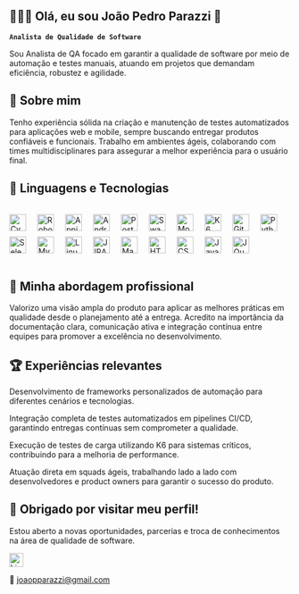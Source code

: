 ## 👩🏻‍💻 Olá, eu sou João Pedro Parazzi 👋

**`Analista de Qualidade de Software`**

Sou Analista de QA focado em garantir a qualidade de software por meio de automação e testes manuais, atuando em projetos que demandam eficiência, robustez e agilidade.

## 🧠 Sobre mim
Tenho experiência sólida na criação e manutenção de testes automatizados para aplicações web e mobile, sempre buscando entregar produtos confiáveis e funcionais. Trabalho em ambientes ágeis, colaborando com times multidisciplinares para assegurar a melhor experiência para o usuário final.


## 🤖 Linguagens e Tecnologias

</br>

<div style="display: flex; flex-wrap: wrap; gap: 10px; align-items: center;">
  <img alt="Cypress.io" title="Cypress.io" width="30px" style="padding-right: 10px;" src="https://cdn.jsdelivr.net/gh/devicons/devicon@latest/icons/cypressio/cypressio-original.svg" />
  <img alt="Robot Framework" title="Robot Framework" width="30px" style="padding-right: 10px;" src="https://www.svgrepo.com/show/374049/robotframework.svg" />
  <img alt="Appium" title="Appium" width="30px" style="padding-right: 10px;" src="https://www.svgrepo.com/show/353413/appium.svg" />
  <img alt="Android Studio" title="Android Studio" width="30px" style="padding-right: 10px;" src="https://cdn.jsdelivr.net/gh/devicons/devicon@latest/icons/androidstudio/androidstudio-plain.svg" />
  <img alt="Postman" title="Postman" width="30px" style="padding-right: 10px;" src="https://cdn.jsdelivr.net/gh/devicons/devicon@latest/icons/postman/postman-original.svg" />
  <img alt="Swagger" title="Swagger" width="30px" style="padding-right: 10px;" src="https://cdn.jsdelivr.net/gh/devicons/devicon@latest/icons/swagger/swagger-original.svg" />
  <img alt="Mocha" title="Mocha" width="30px" style="padding-right: 10px;" src="https://cdn.jsdelivr.net/gh/devicons/devicon@latest/icons/mocha/mocha-original.svg" />
  <img alt="K6" title="K6" width="30px" style="padding-right: 10px;" src="https://cdn.jsdelivr.net/gh/devicons/devicon@latest/icons/k6/k6-original.svg" />
  <img alt="Git" title="Git" width="30px" style="padding-right: 10px;" src="https://cdn.jsdelivr.net/gh/devicons/devicon@latest/icons/git/git-original.svg" />
  <img alt="Python" title="Python" width="30px" style="padding-right: 10px;" src="https://cdn.jsdelivr.net/gh/devicons/devicon@latest/icons/python/python-original.svg" />
  <img alt="Selenium" title="Selenium" width="30px" style="padding-right: 10px;" src="https://cdn.jsdelivr.net/gh/devicons/devicon@latest/icons/selenium/selenium-original.svg" />
  <img alt="MySQL" title="MySQL" width="30px" style="padding-right: 10px;" src="https://cdn.jsdelivr.net/gh/devicons/devicon@latest/icons/mysql/mysql-original.svg" />
  <img alt="Linux" title="Linux" width="30px" style="padding-right: 10px;" src="https://cdn.jsdelivr.net/gh/devicons/devicon@latest/icons/linux/linux-original.svg" />
  <img alt="JIRA" title="JIRA" width="30px" style="padding-right: 10px;" src="https://cdn.jsdelivr.net/gh/devicons/devicon@latest/icons/jira/jira-original-wordmark.svg" />
  <img alt="Maestro.dev" title="Maestro.dev" width="30px" style="padding-right: 10px;" src="https://avatars.githubusercontent.com/u/65870663?v=4" />
  <img alt="HTML" title="HTML" width="30px" style="padding-right: 10px;" src="https://cdn.jsdelivr.net/gh/devicons/devicon@latest/icons/html5/html5-original.svg" />
  <img alt="CSS" title="CSS" width="30px" style="padding-right: 10px;" src="https://cdn.jsdelivr.net/gh/devicons/devicon@latest/icons/css3/css3-original.svg" />
  <img alt="JavaScript" title="JavaScript" width="30px" style="padding-right: 10px;" src="https://cdn.jsdelivr.net/gh/devicons/devicon@latest/icons/javascript/javascript-original.svg" />
  <img alt="JQuery" title="JQuery" width="30px" style="padding-right: 10px;" src="https://cdn.jsdelivr.net/gh/devicons/devicon@latest/icons/jquery/jquery-original.svg" />
</div>

<br/>

## 🚀 Minha abordagem profissional
Valorizo uma visão ampla do produto para aplicar as melhores práticas em qualidade desde o planejamento até a entrega.
Acredito na importância da documentação clara, comunicação ativa e integração contínua entre equipes para promover a excelência no desenvolvimento.

## 🏆 Experiências relevantes
Desenvolvimento de frameworks personalizados de automação para diferentes cenários e tecnologias.

Integração completa de testes automatizados em pipelines CI/CD, garantindo entregas contínuas sem comprometer a qualidade.

Execução de testes de carga utilizando K6 para sistemas críticos, contribuindo para a melhoria de performance.

Atuação direta em squads ágeis, trabalhando lado a lado com desenvolvedores e product owners para garantir o sucesso do produto.

## 🙌 Obrigado por visitar meu perfil!
Estou aberto a novas oportunidades, parcerias e troca de conhecimentos na área de qualidade de software.

<a href="https://www.linkedin.com/in/joão-pedro-parazzi-544a301b8/" target="_blank" rel="noopener noreferrer" title="LinkedIn">
  <img alt="LinkedIn" width="25px" style="padding-right: 10px;" src="https://cdn.jsdelivr.net/gh/devicons/devicon@latest/icons/linkedin/linkedin-original.svg" />
</a>

📧 joaopparazzi@gmail.com

